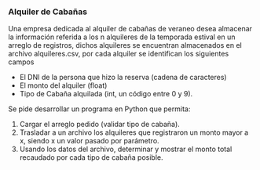 ### Alquiler de Cabañas


Una empresa dedicada al alquiler de cabañas de veraneo desea almacenar la información referida a los n alquileres de 
la temporada estival en un arreglo de registros, dichos alquileres se encuentran almacenados en el archivo 
alquileres.csv, por cada alquiler se identifican los siguientes campos

 - El DNI de la persona que hizo la reserva (cadena de caracteres)
 - El monto del alquiler (float) 
 - Tipo de Cabaña alquilada (int, un código entre 0 y 9).

Se pide desarrollar un programa en Python que permita:

  1. Cargar el arreglo pedido (validar tipo de cabaña).
  2. Trasladar a un archivo los alquileres que registraron un monto mayor a x, siendo x un valor pasado por parámetro.
  3. Usando los datos del archivo, determinar y mostrar el monto total recaudado por cada tipo de cabaña posible.
